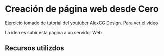 # Creación de página web desde Cero

Ejercicio tomado de tutorial del youtuber AlexCG Design. 
[Para ver el video](https://www.youtube.com/watch?v=C73S3oSnZLE&list=PL8wAmjRc_KROjjD8NnkXrLZY6PUeNnEha&index=3&t=34s)

La idea es subir esta página a un servidor Web

## Recursos utilizdos



